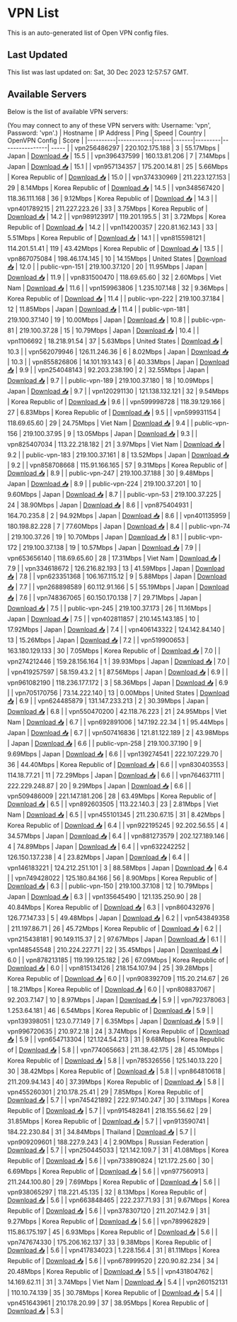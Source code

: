 # VPN List

This is an auto-generated list of Open VPN config files.

## Last Updated

This list was last updated on: Sat, 30 Dec 2023 12:57:57 GMT.

## Available Servers

Below is the list of available VPN servers:

(You may connect to any of these VPN servers with: Username: 'vpn', Password: 'vpn'.)
| Hostname | IP Address | Ping | Speed | Country | OpenVPN Config | Score |
|----------|------------|------|-------|---------|----------------| ----- |
| vpn256486297 | 220.102.175.188 | 3 | 55.17Mbps | Japan | [Download 📥](./configs/server_0_JP.ovpn) | 15.5 |
| vpn396437599 | 160.13.81.206 | 7 | 7.14Mbps | Japan | [Download 📥](./configs/server_1_JP.ovpn) | 15.1 |
| vpn957134357 | 175.200.14.81 | 25 | 5.66Mbps | Korea Republic of | [Download 📥](./configs/server_2_KR.ovpn) | 15.0 |
| vpn374330969 | 211.223.127.153 | 29 | 8.14Mbps | Korea Republic of | [Download 📥](./configs/server_3_KR.ovpn) | 14.5 |
| vpn348567420 | 118.36.111.168 | 36 | 9.12Mbps | Korea Republic of | [Download 📥](./configs/server_4_KR.ovpn) | 14.3 |
| vpn401789215 | 211.227.223.26 | 33 | 3.75Mbps | Korea Republic of | [Download 📥](./configs/server_5_KR.ovpn) | 14.2 |
| vpn989123917 | 119.201.195.5 | 31 | 3.72Mbps | Korea Republic of | [Download 📥](./configs/server_6_KR.ovpn) | 14.2 |
| vpn114200357 | 220.81.162.143 | 33 | 5.51Mbps | Korea Republic of | [Download 📥](./configs/server_7_KR.ovpn) | 14.1 |
| vpn815598121 | 114.201.51.41 | 119 | 43.42Mbps | Korea Republic of | [Download 📥](./configs/server_8_KR.ovpn) | 13.5 |
| vpn867075084 | 198.46.174.145 | 10 | 14.15Mbps | United States | [Download 📥](./configs/server_9_US.ovpn) | 12.0 |
| public-vpn-151 | 219.100.37.120 | 20 | 11.95Mbps | Japan | [Download 📥](./configs/server_10_JP.ovpn) | 11.9 |
| vpn831500470 | 118.69.65.60 | 32 | 2.60Mbps | Viet Nam | [Download 📥](./configs/server_11_VN.ovpn) | 11.6 |
| vpn159963806 | 1.235.107.148 | 32 | 9.36Mbps | Korea Republic of | [Download 📥](./configs/server_12_KR.ovpn) | 11.4 |
| public-vpn-222 | 219.100.37.184 | 12 | 11.85Mbps | Japan | [Download 📥](./configs/server_13_JP.ovpn) | 11.4 |
| public-vpn-181 | 219.100.37.140 | 19 | 10.00Mbps | Japan | [Download 📥](./configs/server_14_JP.ovpn) | 10.8 |
| public-vpn-81 | 219.100.37.28 | 15 | 10.79Mbps | Japan | [Download 📥](./configs/server_15_JP.ovpn) | 10.4 |
| vpn1106692 | 18.218.91.54 | 37 | 5.63Mbps | United States | [Download 📥](./configs/server_16_US.ovpn) | 10.3 |
| vpn562079946 | 126.11.246.36 | 6 | 8.02Mbps | Japan | [Download 📥](./configs/server_17_JP.ovpn) | 10.3 |
| vpn855826806 | 14.101.193.143 | 6 | 40.33Mbps | Japan | [Download 📥](./configs/server_18_JP.ovpn) | 9.9 |
| vpn254048143 | 92.203.238.190 | 2 | 32.55Mbps | Japan | [Download 📥](./configs/server_19_JP.ovpn) | 9.7 |
| public-vpn-189 | 219.100.37.180 | 18 | 10.09Mbps | Japan | [Download 📥](./configs/server_20_JP.ovpn) | 9.7 |
| vpn120291130 | 121.138.132.121 | 32 | 9.54Mbps | Korea Republic of | [Download 📥](./configs/server_21_KR.ovpn) | 9.6 |
| vpn599998728 | 118.39.129.166 | 27 | 6.83Mbps | Korea Republic of | [Download 📥](./configs/server_22_KR.ovpn) | 9.5 |
| vpn599931154 | 118.69.65.60 | 29 | 24.75Mbps | Viet Nam | [Download 📥](./configs/server_23_VN.ovpn) | 9.4 |
| public-vpn-156 | 219.100.37.95 | 9 | 13.05Mbps | Japan | [Download 📥](./configs/server_24_JP.ovpn) | 9.3 |
| vpn825407034 | 113.22.218.182 | 21 | 3.97Mbps | Viet Nam | [Download 📥](./configs/server_25_VN.ovpn) | 9.2 |
| public-vpn-183 | 219.100.37.161 | 8 | 13.52Mbps | Japan | [Download 📥](./configs/server_26_JP.ovpn) | 9.2 |
| vpn858708668 | 115.91.166.165 | 57 | 9.31Mbps | Korea Republic of | [Download 📥](./configs/server_27_KR.ovpn) | 8.9 |
| public-vpn-247 | 219.100.37.188 | 30 | 9.48Mbps | Japan | [Download 📥](./configs/server_28_JP.ovpn) | 8.9 |
| public-vpn-224 | 219.100.37.201 | 10 | 9.60Mbps | Japan | [Download 📥](./configs/server_29_JP.ovpn) | 8.7 |
| public-vpn-53 | 219.100.37.225 | 24 | 38.90Mbps | Japan | [Download 📥](./configs/server_30_JP.ovpn) | 8.6 |
| vpn875404931 | 164.70.235.8 | 2 | 94.92Mbps | Japan | [Download 📥](./configs/server_31_JP.ovpn) | 8.6 |
| vpn401135959 | 180.198.82.228 | 7 | 77.60Mbps | Japan | [Download 📥](./configs/server_32_JP.ovpn) | 8.4 |
| public-vpn-74 | 219.100.37.26 | 19 | 10.70Mbps | Japan | [Download 📥](./configs/server_33_JP.ovpn) | 8.1 |
| public-vpn-172 | 219.100.37.138 | 19 | 10.57Mbps | Japan | [Download 📥](./configs/server_34_JP.ovpn) | 7.9 |
| vpn653656140 | 118.69.65.60 | 28 | 17.31Mbps | Viet Nam | [Download 📥](./configs/server_35_VN.ovpn) | 7.9 |
| vpn334618672 | 126.216.82.193 | 13 | 41.59Mbps | Japan | [Download 📥](./configs/server_36_JP.ovpn) | 7.8 |
| vpn623351368 | 106.167.115.12 | 9 | 5.88Mbps | Japan | [Download 📥](./configs/server_37_JP.ovpn) | 7.7 |
| vpn268898589 | 60.112.91.166 | 5 | 55.19Mbps | Japan | [Download 📥](./configs/server_38_JP.ovpn) | 7.6 |
| vpn748367065 | 60.150.170.138 | 7 | 29.71Mbps | Japan | [Download 📥](./configs/server_39_JP.ovpn) | 7.5 |
| public-vpn-245 | 219.100.37.173 | 26 | 11.16Mbps | Japan | [Download 📥](./configs/server_40_JP.ovpn) | 7.5 |
| vpn402811857 | 210.145.143.185 | 10 | 17.92Mbps | Japan | [Download 📥](./configs/server_41_JP.ovpn) | 7.4 |
| vpn406143322 | 124.142.84.140 | 13 | 15.26Mbps | Japan | [Download 📥](./configs/server_42_JP.ovpn) | 7.2 |
| vpn519900653 | 163.180.129.133 | 30 | 7.05Mbps | Korea Republic of | [Download 📥](./configs/server_43_KR.ovpn) | 7.0 |
| vpn274212446 | 159.28.156.164 | 1 | 39.93Mbps | Japan | [Download 📥](./configs/server_44_JP.ovpn) | 7.0 |
| vpn419257597 | 58.159.43.2 | 1 | 87.56Mbps | Japan | [Download 📥](./configs/server_45_JP.ovpn) | 6.9 |
| vpn961082190 | 118.236.177.172 | 3 | 58.36Mbps | Japan | [Download 📥](./configs/server_46_JP.ovpn) | 6.9 |
| vpn705170756 | 73.14.222.140 | 13 | 0.00Mbps | United States | [Download 📥](./configs/server_47_US.ovpn) | 6.9 |
| vpn624485879 | 131.147.233.213 | 2 | 30.39Mbps | Japan | [Download 📥](./configs/server_48_JP.ovpn) | 6.8 |
| vpn550470200 | 42.118.76.223 | 21 | 24.95Mbps | Viet Nam | [Download 📥](./configs/server_49_VN.ovpn) | 6.7 |
| vpn692891006 | 147.192.22.34 | 1 | 95.44Mbps | Japan | [Download 📥](./configs/server_50_JP.ovpn) | 6.7 |
| vpn507416836 | 121.81.122.189 | 2 | 43.98Mbps | Japan | [Download 📥](./configs/server_51_JP.ovpn) | 6.6 |
| public-vpn-258 | 219.100.37.190 | 9 | 9.69Mbps | Japan | [Download 📥](./configs/server_52_JP.ovpn) | 6.6 |
| vpn139274541 | 222.107.229.70 | 36 | 44.40Mbps | Korea Republic of | [Download 📥](./configs/server_53_KR.ovpn) | 6.6 |
| vpn830403553 | 114.18.77.21 | 11 | 72.29Mbps | Japan | [Download 📥](./configs/server_54_JP.ovpn) | 6.6 |
| vpn764637111 | 222.229.248.87 | 20 | 9.29Mbps | Japan | [Download 📥](./configs/server_55_JP.ovpn) | 6.6 |
| vpn509486009 | 221.147.181.206 | 28 | 63.49Mbps | Korea Republic of | [Download 📥](./configs/server_56_KR.ovpn) | 6.5 |
| vpn892603505 | 113.22.140.3 | 23 | 2.81Mbps | Viet Nam | [Download 📥](./configs/server_57_VN.ovpn) | 6.5 |
| vpn455101345 | 211.230.67.15 | 31 | 8.42Mbps | Korea Republic of | [Download 📥](./configs/server_58_KR.ovpn) | 6.4 |
| vpn922195245 | 92.202.56.55 | 4 | 34.57Mbps | Japan | [Download 📥](./configs/server_59_JP.ovpn) | 6.4 |
| vpn881273579 | 202.127.189.146 | 4 | 74.89Mbps | Japan | [Download 📥](./configs/server_60_JP.ovpn) | 6.4 |
| vpn632242252 | 126.150.137.238 | 4 | 23.82Mbps | Japan | [Download 📥](./configs/server_61_JP.ovpn) | 6.4 |
| vpn146183221 | 124.212.251.101 | 3 | 88.58Mbps | Japan | [Download 📥](./configs/server_62_JP.ovpn) | 6.4 |
| vpn749428022 | 125.180.84.166 | 56 | 8.90Mbps | Korea Republic of | [Download 📥](./configs/server_63_KR.ovpn) | 6.3 |
| public-vpn-150 | 219.100.37.108 | 12 | 10.79Mbps | Japan | [Download 📥](./configs/server_64_JP.ovpn) | 6.3 |
| vpn135645490 | 121.135.250.90 | 28 | 40.84Mbps | Korea Republic of | [Download 📥](./configs/server_65_KR.ovpn) | 6.3 |
| vpn860432976 | 126.77.147.33 | 5 | 49.48Mbps | Japan | [Download 📥](./configs/server_66_JP.ovpn) | 6.2 |
| vpn543849358 | 211.197.86.71 | 26 | 45.72Mbps | Korea Republic of | [Download 📥](./configs/server_67_KR.ovpn) | 6.2 |
| vpn215438181 | 90.149.115.37 | 2 | 97.67Mbps | Japan | [Download 📥](./configs/server_68_JP.ovpn) | 6.1 |
| vpn148545548 | 210.224.227.71 | 22 | 35.45Mbps | Japan | [Download 📥](./configs/server_69_JP.ovpn) | 6.0 |
| vpn878213185 | 119.199.125.182 | 26 | 67.09Mbps | Korea Republic of | [Download 📥](./configs/server_70_KR.ovpn) | 6.0 |
| vpn815134126 | 218.154.107.94 | 25 | 39.28Mbps | Korea Republic of | [Download 📥](./configs/server_71_KR.ovpn) | 6.0 |
| vpn908392709 | 115.20.214.67 | 26 | 18.21Mbps | Korea Republic of | [Download 📥](./configs/server_72_KR.ovpn) | 6.0 |
| vpn808837067 | 92.203.7.147 | 10 | 8.97Mbps | Japan | [Download 📥](./configs/server_73_JP.ovpn) | 5.9 |
| vpn792378063 | 1.253.64.181 | 46 | 6.54Mbps | Korea Republic of | [Download 📥](./configs/server_74_KR.ovpn) | 5.9 |
| vpn139398051 | 123.0.77.149 | 7 | 6.35Mbps | Japan | [Download 📥](./configs/server_75_JP.ovpn) | 5.9 |
| vpn996720635 | 210.97.2.18 | 24 | 3.74Mbps | Korea Republic of | [Download 📥](./configs/server_76_KR.ovpn) | 5.9 |
| vpn654713304 | 121.124.54.213 | 31 | 9.68Mbps | Korea Republic of | [Download 📥](./configs/server_77_KR.ovpn) | 5.8 |
| vpn774065663 | 211.38.42.175 | 28 | 45.10Mbps | Korea Republic of | [Download 📥](./configs/server_78_KR.ovpn) | 5.8 |
| vpn785326556 | 125.140.13.220 | 30 | 38.42Mbps | Korea Republic of | [Download 📥](./configs/server_79_KR.ovpn) | 5.8 |
| vpn864810618 | 211.209.94.143 | 40 | 37.39Mbps | Korea Republic of | [Download 📥](./configs/server_80_KR.ovpn) | 5.8 |
| vpn455260301 | 210.178.25.41 | 29 | 7.85Mbps | Korea Republic of | [Download 📥](./configs/server_81_KR.ovpn) | 5.7 |
| vpn745421892 | 222.97.140.247 | 30 | 3.11Mbps | Korea Republic of | [Download 📥](./configs/server_82_KR.ovpn) | 5.7 |
| vpn915482841 | 218.155.56.62 | 29 | 31.85Mbps | Korea Republic of | [Download 📥](./configs/server_83_KR.ovpn) | 5.7 |
| vpn913590741 | 184.22.230.84 | 31 | 34.84Mbps | Thailand | [Download 📥](./configs/server_84_TH.ovpn) | 5.7 |
| vpn909209601 | 188.227.9.243 | 4 | 2.90Mbps | Russian Federation | [Download 📥](./configs/server_85_RU.ovpn) | 5.7 |
| vpn250445033 | 121.142.109.7 | 31 | 41.08Mbps | Korea Republic of | [Download 📥](./configs/server_86_KR.ovpn) | 5.6 |
| vpn733890824 | 121.172.25.60 | 30 | 6.69Mbps | Korea Republic of | [Download 📥](./configs/server_87_KR.ovpn) | 5.6 |
| vpn977560913 | 211.244.100.80 | 29 | 7.69Mbps | Korea Republic of | [Download 📥](./configs/server_88_KR.ovpn) | 5.6 |
| vpn938065297 | 118.221.45.135 | 32 | 8.13Mbps | Korea Republic of | [Download 📥](./configs/server_89_KR.ovpn) | 5.6 |
| vpn663848465 | 222.237.71.93 | 31 | 9.67Mbps | Korea Republic of | [Download 📥](./configs/server_90_KR.ovpn) | 5.6 |
| vpn378307120 | 211.207.142.9 | 31 | 9.27Mbps | Korea Republic of | [Download 📥](./configs/server_91_KR.ovpn) | 5.6 |
| vpn789962829 | 115.86.175.197 | 45 | 6.93Mbps | Korea Republic of | [Download 📥](./configs/server_92_KR.ovpn) | 5.6 |
| vpn747674330 | 175.206.162.137 | 33 | 9.38Mbps | Korea Republic of | [Download 📥](./configs/server_93_KR.ovpn) | 5.6 |
| vpn417834023 | 1.228.156.4 | 31 | 81.11Mbps | Korea Republic of | [Download 📥](./configs/server_94_KR.ovpn) | 5.6 |
| vpn678999520 | 220.90.82.234 | 34 | 20.48Mbps | Korea Republic of | [Download 📥](./configs/server_95_KR.ovpn) | 5.5 |
| vpn431804762 | 14.169.62.11 | 31 | 3.74Mbps | Viet Nam | [Download 📥](./configs/server_96_VN.ovpn) | 5.4 |
| vpn260152131 | 110.10.74.139 | 35 | 30.78Mbps | Korea Republic of | [Download 📥](./configs/server_97_KR.ovpn) | 5.4 |
| vpn451643961 | 210.178.20.99 | 37 | 38.95Mbps | Korea Republic of | [Download 📥](./configs/server_98_KR.ovpn) | 5.3 |
